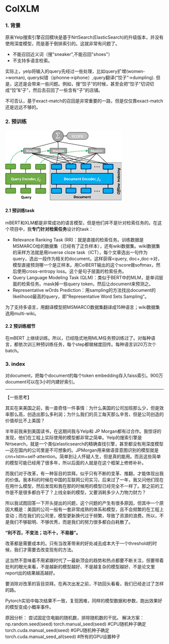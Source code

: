 # ColXLM

### 1. 背景

原来Yelp搜索引擎召回模块是基于NrtSearch(ElasticSearch)的升级版本，并没有使用深度模型，而是基于倒排索引的。这就非常有问题了。

- 不能召回近义词（搜"sneaker",不能召回"shoes"）
- 不支持多语言检索。

实际上，yelp将输入的query先经过一些处理，比如query扩增(women->woman), query纠错（iphonne->iphone）,query翻译(“饺子”->dumpling). 但是，这还是会带来一些问题。例如，搜“饺子”的时候，甚至会把“饺子”切词切成“饺”&“子”，然后去召回了一些含有“子”的店铺。

不可否认，基于exact-match的召回是非常重要的一路，但是仅仅靠exact-match还是远远不够的。

### 2. 预训练

![img](https://github.com/hannawong/ColXLM/raw/main/fig/ColBERT-Framework-MaxSim-W370px.png)

####  2.1 预训练task

mBERT和XLM都是非常成功的语言模型，但是他们并不是针对检索任务的。在这个项目中，我**专门针对检索任务**设计的task：

- Relevance Ranking Task (RR)：就是直接的检索任务。训练数据是MSMARCO给的数据集（已经有了正负样本），还有wiki数据集。wiki数据集的采样方法就是用inverse cloze task（ICT），每个文章选出一句作为query，选出一段作为相关的document。这样获得<query, doc+,doc->对，模型直接预测哪一个是正样本。用ColBERT输出的这个score做softmax，然后使用cross-entropy loss。这个是句子层面的检索任务。
- Query Language Modeling Task (QLM)：类似于BERT中的MLM，是单词层面的检索任务。mask掉一些query token，然后让document来预测之。
- Representative wOrds Prediction：用sampling的方法找出document的likelihood最高的query，即“Representative Word Sets Sampling”。



为了支持多语言，用翻译模型把MSMARCO数据集翻译成15种语言；wiki数据集选用multi-wiki。



#### 2.2 预训练细节

在mBERT 上继续训练。所以，已经隐式地用MLM任务预训练过了。对每种语言，都依次训三种预训练任务，每个step都做梯度回传。每种语言训20万次个batch。



### 3. index

对document，把每个document的每个token embedding存入faiss索引。900万document可以在3小时内建好索引。



----

【一些思考】

  其实在来美国之前，我一直奇怪一件事情：为什么美国的公司加班那么少，但是效率那么高，创造出那么多利润；为什么我们的员工每天那么辛苦，但是公司创造的价值却比不上美国？

半年前我来到美国读书，在这期间我与Yelp和 JP Morgan都有过合作。我惊讶的发现，他们在工程上实际使用的模型都非常之简单。Yelp的搜索引擎是Nrtsearch，就是一个类似elasticsearch的精确查找引擎，甚至都没有用深度模型—这在国内的公司里是不可想象的。JPMorgan用来做语音意图识别的模型就是cnn+lstm+self-attention。简单到让人怀疑人生，但是真的能用。而且这些简单的模型可能已经用了很多年，所以后面的人就是在这个框架上修修补补。

而我们对于改革，有一种盲目的崇拜。似乎只有不断的变革、推翻，才能体现出我的价值。我本科的时候在中国的互联网公司实习，后来过了一年，我又问他们现在在用什么模型，然后发现和我在那的时候用的模型已经完全不一样了。那之前的工作是不是很多都白干了？上线全新的模型，又要消耗多少人力物力财力？

所以我试图回答一下开头提出的问题，这个问题的产生有很多原因，但其中一个原因大概是：美国的公司一般有一套非常成熟的体系和模型，且不会频繁的在工程上变动；而在我们的公司里，模型更新换代过于频繁，导致了资源的浪费。所以，不是我们不够聪明、不够优秀，而是我们的努力很多都白白耗散了。

**“利不百，不变法；功不十，不易器”。**

改革都是需要成本的。只有当改革带来的好处减去成本大于一个threshold的时候，我们才需要去改变现有的方法。

这当然不意味着不用紧跟时代了—最新顶会的趋势和热点都要不断关注，但要带着批判的眼光来看，不是越新的模型越好、不是越复杂的模型越好、不是论文里report出的结果越高越好。

要消除对改革的盲目崇拜。在再次出发之前，不妨回头看看，我们已经走过了怎样的路。  







Pytorch实验中每次结果不一致，复现困难，同样的模型数据和参数，跑出效果好的模型变成小概率事件。

原因分析：
尝试固定住电脑的随机数，排除随机数的干扰。
解决方案：
np.random.seed(seed)
torch.manual_seed(seed) #CPU随机种子确定
torch.cuda.manual_seed(seed) #GPU随机种子确定
torch.cuda.manual_seed_all(seed) #所有的GPU设置种子